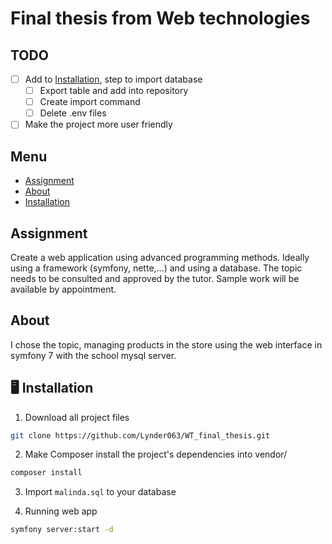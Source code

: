 # Final thesis from Web technologies

## TODO

- [ ] Add to [Installation](#installation), step to import database
  - [ ] Export table and add into repository
  - [ ] Create import command
  - [ ] Delete .env files
- [ ] Make the project more user friendly

## Menu

- [Assignment](#assignment)
- [About](#about)
- [Installation](#installation)

## Assignment

Create a web application using advanced programming methods. Ideally using a framework (symfony, nette,...) and using a database. The topic needs to be consulted and approved by the tutor. Sample work will be available by appointment.

## About

I chose the topic, managing products in the store using the web interface in symfony 7 with the school mysql server.

## 🖥️ Installation

1. Download all project files

```bash
git clone https://github.com/Lynder063/WT_final_thesis.git
```

2. Make Composer install the project's dependencies into vendor/

```bash
composer install
```

3. Import `malinda.sql` to your database

4. Running web app

```bash
symfony server:start -d
```
